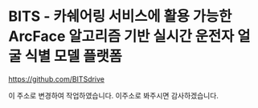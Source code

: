 # BITS - 카쉐어링 서비스에 활용 가능한 ArcFace 알고리즘 기반 실시간 운전자 얼굴 식별 모델 플랫폼 

https://github.com/BITSdrive


이 주소로 변경하여 작업하였습니다. 이주소로 봐주시면 감사하겠습니다.
